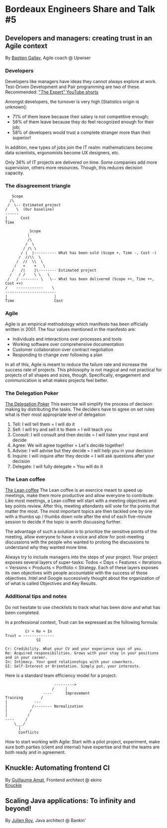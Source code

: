 # Bordeaux Engineers Share and Talk #5

## Developers and managers: creating trust in an Agile context
By [Bastien Gallay](https://twitter.com/bastien_gallay), Agile coach @ Upwiser

### Developers

Developers like managers have ideas they cannot always explore at work. Test-Driven Development and Pair programming are two of these.  
Recommended: ["The Expert" YouTube shorts](https://www.youtube.com/watch?v=BKorP55Aqvg&list=PLKlTnphWMK_ptOjZYlQO8oXFzyp23ZB9M)  

Amongst developers, the turnover is very high \[Statistics origin is unknown\]:
- 71% of them leave because their salary is not competitive enough;
- 58% of them leave because they do feel recognized enough for their job;
- 58% of developers would trust a complete stranger more than their superior!

In addition, new types of jobs join the IT realm: mathematicians become data scientists, ergonomists become UX designers, etc.

Only 36% of IT projects are delivered on time. Some companies add more supervision, others more resources. Though, this reduces decision capacity.

### The disagreement triangle

```
   Scope
  /\   
 /  \-- Estimated project
/    \  (Our baseline)
------ 
|      Cost
Time
```

```
           Scope
          |
          /\
         /  \
        / /\ \
       / |  |---------- What has been sold (Scope +, Time -, Cost -) 
      /  //\\  \
     /  //  \\  \
    /   +    +   \
   /   /|    |\-------- Estimated project
  /   / /    \ \   \ 
 /   / -------- \   \-- What has been delivered (Scope ++, Time ++, Cost ++)
/    ------------    \
-----------------------
|                     |
Time                  Cost
```

### Agile

Agile is an empirical methodology which manifesto has been officially written in 2001. The four values mentioned in the manifesto are:
- Individuals and interactions over processes and tools
- Working software over comprehensive documentation
- Customer collaboration over contract negotiation
- Responding to change over following a plan

In all of this, Agile is meant to reduce the failure rate and increase the success rate of projects. This philosophy is not magical and not practical for projects of all shapes and sizes, though. Specifically, engagement and communication is what makes projects feel better.

### The Delegation Poker

[The Delegation Poker](https://management30.com/practice/delegation-poker/)
This exercise will simplify the process of decision making by distributing the tasks. The deciders have to agree on set rules what is their most appropriate level of delegation

1. Tell: I will tell them = I will do it
2. Sell: I will try and sell it to them = I will teach you
3. Consult: I will consult and then decide = I will listen your input and decide
4. Agree: We will agree together = Let's decide together!
5. Advise: I will advise but they decide = I will help you in your decision
6. Inquire: I will inquire after they decide = I will ask questions after your decision
7. Delegate: I will fully delegate = You will do it

### The Lean coffee

[The Lean coffee](http://agilecoffee.com/leancoffee/)
The Lean coffee is an exercice meant to speed up meetings, make them more productive and allow everyone to contribute. Like most meetings, a Lean coffee will start with a meeting objectives and key points review. After this, meeting attendants will vote for the points that matter the most. The most important topics are then tackled one by one with a thumbs up / thumbs down vote after the end of each five-minute session to decide if the topic is worth discussing further.

The advantage of such a solution is to prioritize the sensitive points of the meeting, allow everyone to have a voice and allow for post-meeting discussions with the people who wanted to prolong the discussions to understand why they wanted more time.

Always try to include managers into the steps of your project. Your project exposes several layers of super-tasks: Todos &lt; Days &lt; Features &lt; Iterations &lt; Versions &lt; Products &lt; Portfolio &lt; Strategy. Each of these layers exposes its own objectives with people accountable with the success of those objectives. Intel and Google successively thought about the organization of of what is called Objectives and Key Results.

### Additional tips and notes

Do not hesitate to use checklists to track what has been done and what has been completed.

In a professional context, Trust can be expressed as the following formula:
```
         Cr + Re + In
Trust = --------------
              SI

Cr: Credibility. What your CV and your experience says of you.
Re: Acquired responsibilities. Grows with your stay in your positions and in your career.
In: Intimacy. Your good relationships with your coworkers.
SI: Self-Interest or Orientation. Simply put, your interests.
```

Here is a standard team efficiency model for a project:
```
                      --------->
                     /     |
                 ----      Improvement
Training        /
|            ---
|           /-------- Normalization
|          /
|         /
----     /
    \___/
      |
      Conflicts
```

How to start working with Agile:
Start with a pilot project, experiment, make sure both parties (client and internal) have expertise and that the teams are both ready and in agreement.

## Knuckle: Automating frontend CI
By [Guillaume Amat](https://twitter.com/guillaume_amat), Frontend architect @ ekino  
[Knuckle](https://github.com/GuillaumeAmat/knuckle)

## Scaling Java applications: To infinity and beyond!
By [Julien Roy](https://twitter.com/vanr0y), Java architect @ Bankin'
